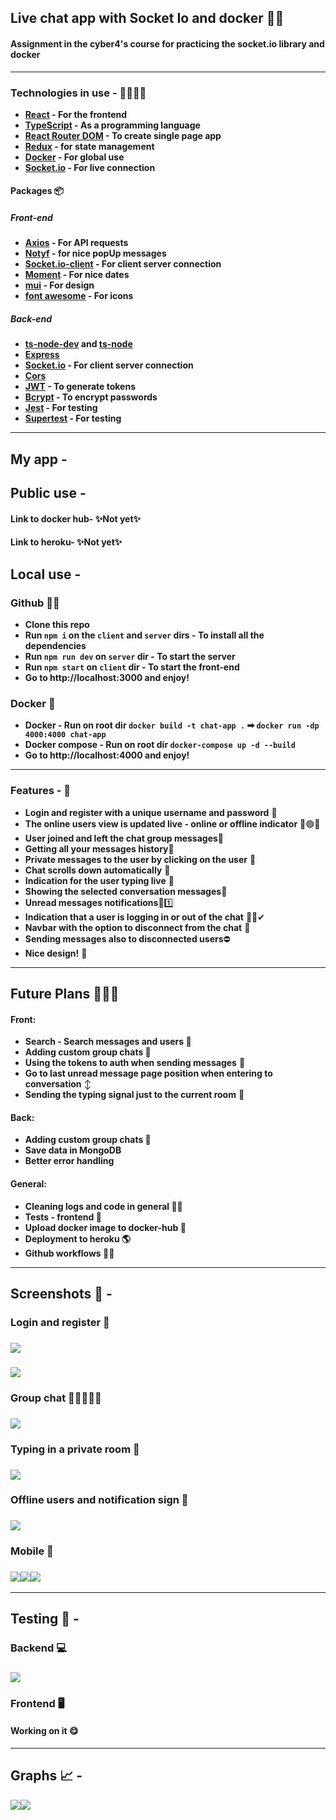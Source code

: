 ## Live chat app with Socket Io and docker 💬🐋

#### Assignment in the cyber4's course for practicing the socket.io library and docker

---

### Technologies in use - 👩‍💻👨‍💻

- **[React](https://reactjs.org/) - For the frontend**
- **[TypeScript](https://www.typescriptlang.org/) - As a programming language**
- **[React Router DOM](https://www.npmjs.com/package/react-router-dom) - To create single page app**
- **[Redux](https://redux.js.org/) - for state management**
- **[Docker](https://www.docker.com/) - For global use**
- **[Socket.io](https://socket.io/) - For live connection**

#### Packages 📦

##### Front-end

- **[Axios](https://www.npmjs.com/package/axios) - For API requests**
- **[Notyf](https://www.npmjs.com/package/notyf) - for nice popUp messages**
- **[Socket.io-client](https://socket.io/docs/v4/client-api/) - For client server connection**
- **[Moment](https://momentjs.com/) - For nice dates**
- **[mui](https://mui.com/) - For design**
- **[font awesome](https://fontawesome.com/icons/user?s=solid) - For icons**

##### Back-end

- **[ts-node-dev](https://www.npmjs.com/package/ts-node-dev) and [ts-node](https://www.npmjs.com/package/ts-node)**
- **[Express](https://www.npmjs.com/package/express)**
- **[Socket.io](https://socket.io/) - For client server connection**
- **[Cors](https://www.npmjs.com/package/cors)**
- **[JWT](https://jwt.io/) - To generate tokens**
- **[Bcrypt](https://www.npmjs.com/package/bcrypt) - To encrypt passwords**
- **[Jest](https://jestjs.io/docs/) - For testing**
- **[Supertest](https://www.npmjs.com/package/supertest) - For testing**

---

## My app -

## Public use -

<!-- [Dockerhub-ramab2108/socket-chat](https://hub.docker.com/repository/docker/ramab2108/socket-chat) -->

#### Link to docker hub- ✨Not yet✨

#### Link to heroku- ✨Not yet✨

## Local use -

### Github 🐱‍👤

- **Clone this repo**
- **Run `npm i` on the `client` and `server` dirs - To install all the dependencies**
- **Run `npm run dev` on `server` dir - To start the server**
- **Run `npm start` on `client` dir - To start the front-end**
- **Go to http://localhost:3000 and enjoy!**

### Docker 🐋

- **Docker - Run on root dir `docker build -t chat-app .` ➡ `docker run -dp 4000:4000 chat-app`**
- **Docker compose - Run on root dir `docker-compose up -d --build`**
- **Go to http://localhost:4000 and enjoy!**

---

### Features - 💫

- **Login and register with a unique username and password** 👤
- **The online users view is updated live - online or offline indicator** 🔴🟢👥
- **User joined and left the chat group messages**🚪
- **Getting all your messages history**📅
- **Private messages to the user by clicking on the user** 🔏
- **Chat scrolls down automatically** 🔽
- **Indication for the user typing live** 💬
- **Showing the selected conversation messages**👥
- **Unread messages notifications**🔴1️⃣
- **Indication that a user is logging in or out of the chat** 👤❌✔
- **Navbar with the option to disconnect from the chat** 🚪
- **Sending messages also to disconnected users**⛔
- **Nice design!** 💅

---

## Future Plans 📅👩‍🚀

#### Front:

- **Search - Search messages and users 🔎**
- **Adding custom group chats 👥**
- **Using the tokens to auth when sending messages** 🚫
- **Go to last unread message page position when entering to conversation** ↕
- **Sending the typing signal just to the current room** 💬

#### Back:

- **Adding custom group chats 👥**
- **Save data in MongoDB**
- **Better error handling**

#### General:

- **Cleaning logs and code in general 🧹🧼**
- **Tests - frontend 💯**
- **Upload docker image to docker-hub 🐳**
- **Deployment to heroku 🌎**
- **Github workflows 🐱‍💻**

---

## Screenshots 📸 -

### Login and register 🔐

### <img src="./README-PICS/login.png"/>

### <img src="./README-PICS/register.png"/>

### Group chat 👩‍🦰🧑👨‍🦱

### <img src="./README-PICS/group-chat.png"/>

### Typing in a private room 🤫

### <img src="./README-PICS/typing.png"/>

### Offline users and notification sign 🔴

### <img src="./README-PICS/offline-user.png"/>

### Mobile 📱

### <img src="./README-PICS/mobile-login.png"/><img src="./README-PICS/mobile-chat.png"/><img src="./README-PICS/mobile-users.png"/>

---

## Testing 💯 -

### Backend 💻

### <img src="./README-PICS/testing-back.png"/>

### Frontend 🖥

#### Working on it 😋

---

## Graphs 📈 -

<img src="./README-PICS/login-logout-graph.png"/><img src="./README-PICS/sending-message-graph.png"/>
